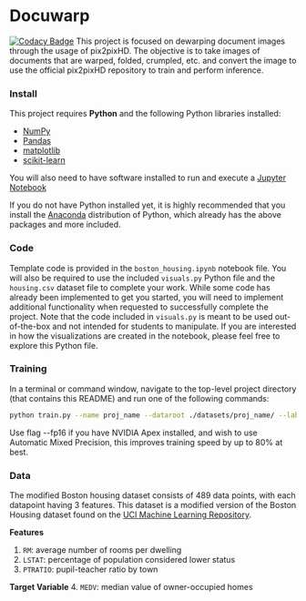 # Docuwarp
[![Codacy Badge](https://api.codacy.com/project/badge/Grade/7acd5aa8048a4c96bd97a96bac2639d1)](https://app.codacy.com/app/huang836/deep-learning-for-document-dewarping?utm_source=github.com&utm_medium=referral&utm_content=thomasjhuang/deep-learning-for-document-dewarping&utm_campaign=Badge_Grade_Dashboard)
This project is focused on dewarping document images through the usage of pix2pixHD. The objective is to take images of documents that are warped, folded, crumpled, etc. and convert the image to  use the official pix2pixHD repository to train and perform inference. 

### Install

This project requires **Python** and the following Python libraries installed:

- [NumPy](http://www.numpy.org/)
- [Pandas](http://pandas.pydata.org/)
- [matplotlib](http://matplotlib.org/)
- [scikit-learn](http://scikit-learn.org/stable/)

You will also need to have software installed to run and execute a [Jupyter Notebook](http://ipython.org/notebook.html)

If you do not have Python installed yet, it is highly recommended that you install the [Anaconda](http://continuum.io/downloads) distribution of Python, which already has the above packages and more included. 

### Code

Template code is provided in the `boston_housing.ipynb` notebook file. You will also be required to use the included `visuals.py` Python file and the `housing.csv` dataset file to complete your work. While some code has already been implemented to get you started, you will need to implement additional functionality when requested to successfully complete the project. Note that the code included in `visuals.py` is meant to be used out-of-the-box and not intended for students to manipulate. If you are interested in how the visualizations are created in the notebook, please feel free to explore this Python file.

### Training

In a terminal or command window, navigate to the top-level project directory (that contains this README) and run one of the following commands:

```bash
python train.py --name proj_name --dataroot ./datasets/proj_name/ --label_nc 0 --resize_or_crop crop --no_instance --no_flip
```  

Use flag --fp16 if you have NVIDIA Apex installed, and wish to use Automatic Mixed Precision, this improves training speed by up to 80% at best.

### Data

The modified Boston housing dataset consists of 489 data points, with each datapoint having 3 features. This dataset is a modified version of the Boston Housing dataset found on the [UCI Machine Learning Repository](https://archive.ics.uci.edu/ml/datasets/Housing).

**Features**
1.  `RM`: average number of rooms per dwelling
2. `LSTAT`: percentage of population considered lower status
3. `PTRATIO`: pupil-teacher ratio by town

**Target Variable**
4. `MEDV`: median value of owner-occupied homes
